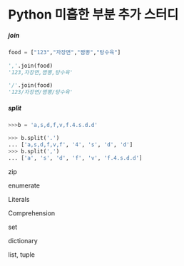 # Python 미흡한 부분 추가 스터디


##### join 

```python
food = ["123","자장면","짬뽕","탕수육"]
   
','.join(food)
'123,자장면,짬뽕,탕수육'

'/'.join(food)
'123/자장면/짬뽕/탕수육'
```

##### split

```python
>>>b = 'a,s,d,f,v,f.4.s.d.d'

>>> b.split('.')
... ['a,s,d,f,v,f', '4', 's', 'd', 'd']
>>> b.split(',')
... ['a', 's', 'd', 'f', 'v', 'f.4.s.d.d']
```

zip

enumerate

Literals

Comprehension

set

dictionary

list, tuple